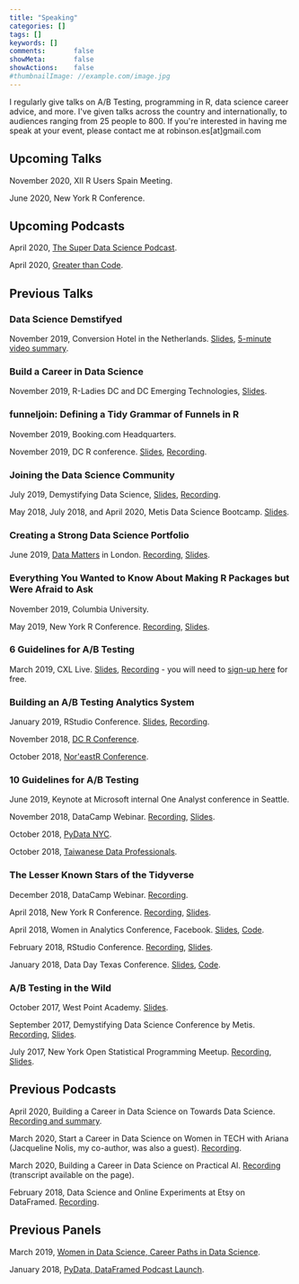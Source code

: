 ```yaml
---
title: "Speaking"
categories: []
tags: []
keywords: []
comments:       false
showMeta:       false
showActions:    false
#thumbnailImage: //example.com/image.jpg
---
```


I regularly give talks on A/B Testing, programming in R, data science career advice, and more. I've given talks across the country and internationally, to audiences ranging from 25 people to 800. If you're interested in having me speak at your event, please contact me at robinson.es[at]gmail.com

## Upcoming Talks

November 2020, XII R Users Spain Meeting.

June 2020, New York R Conference. 

## Upcoming Podcasts

April 2020, [The Super Data Science Podcast](https://www.superdatascience.com/podcast). 

April 2020, [Greater than Code](https://www.greaterthancode.com/). 

## Previous Talks 

### Data Science Demstifyed 

November 2019, Conversion Hotel in the Netherlands. [Slides](https://www.slideshare.net/webanalisten/ch2019-keynote-emily-robinson-data-science-demystified), [5-minute video summary](https://conversionhotel.com/session/keynote-2019-data-science-demystified/).

### Build a Career in Data Science 

November 2019, R-Ladies DC and DC Emerging Technologies, [Slides](https://speakerdeck.com/robinsones/build-a-career-in-data-science).

### funneljoin: Defining a Tidy Grammar of Funnels in R

November 2019, Booking.com Headquarters.

November 2019, DC R conference. [Slides](https://speakerdeck.com/robinsones/funneljoin-defining-a-tidy-grammar-of-funnels-in-r), [Recording](https://www.youtube.com/watch?v=-n4XaYHDlG8&feature=youtu.be).

### Joining the Data Science Community

July 2019, Demystifying Data Science, [Slides](https://speakerdeck.com/robinsones/joining-the-data-science-community), [Recording](https://www.youtube.com/watch?v=YiROP9-OJh4&feature=youtu.be).

May 2018, July 2018, and April 2020, Metis Data Science Bootcamp. [Slides](https://speakerdeck.com/robinsones/joining-the-data-science-community-245bca95-0556-4653-9511-9be65f3c228a).

### Creating a Strong Data Science Portfolio

June 2019, [Data Matters](https://skillsmatter.com/meetups/11783-keynote-evening-with-emily-robinson) in London. [Recording](https://skillsmatter.com/skillscasts/13056-creating-a-strong-data-science-portfolio), [Slides](https://speakerdeck.com/robinsones/build-a-strong-data-science-portfolio).

### Everything You Wanted to Know About Making R Packages but Were Afraid to Ask

November 2019, Columbia University. 

May 2019, New York R Conference. [Recording](https://www.youtube.com/embed/33BzunEXEIE),  [Slides](https://www.slideshare.net/EmilyRobinson52/everything-you-wanted-to-know-about-making-an-r-package-but-were-afraid-to-ask).

### 6 Guidelines for A/B Testing

March 2019, CXL Live. [Slides](https://www.slideshare.net/EmilyRobinson52/6-guidelines-for-ab-testing-145531526), [Recording](https://conversionxl.com/institute/media/guidelines-for-ab-testing/) - you will need to [sign-up here](https://conversionxl.com/institute/checkout/) for free.

### Building an A/B Testing Analytics System

January 2019, RStudio Conference. [Slides](https://www.slideshare.net/secret/Ba52FYuH2FoWE), [Recording](https://resources.rstudio.com/rstudio-conf-2019/building-an-ab-testing-analytics-system-with-r-and-shiny). 

November 2018, [DC R Conference](https://www.rstats.ai/speakers/).

October 2018, [Nor'eastR Conference](https://noreastrconf.com/schedule/). 

### 10 Guidelines for A/B Testing

June 2019, Keynote at Microsoft internal One Analyst conference in Seattle. 

November 2018, DataCamp Webinar. [Recording](https://support.datacamp.com/hc/en-us/articles/360012283593-Nov-2018-Webinar-10-Guidelines-for-A-B-Testing), [Slides](https://docs.google.com/presentation/d/19_x0RJqz10ZPCC29IVkp6mDEJiitXglSgkdM4DAKW6Q/edit). 

October 2018, [PyData NYC](https://pydata.org/nyc2018/). 

October 2018, [Taiwanese Data Professionals](https://www.meetup.com/Taiwanese-Data-Professionals/events/vdgkdqyxnbjc/).

### The Lesser Known Stars of the Tidyverse

December 2018, DataCamp Webinar. [Recording](https://www.youtube.com/watch?v=uG3igAGX7UE&t=632s).

April 2018, New York R Conference. [Recording](https://www.youtube.com/watch?v=ax4LXQ5t38k), [Slides](https://www.slideshare.net/secret/sMVjYvcd7yh16z).

April 2018, Women in Analytics Conference, Facebook. [Slides](https://www.slideshare.net/secret/AcaLNF6VSwtkrT), [Code](https://github.com/robinsones/wia_talk/blob/master/wia_talk.Rmd). 

February 2018, RStudio Conference. [Recording](https://www.rstudio.com/resources/videos/the-lesser-known-stars-of-the-tidyverse/), [Slides](https://www.slideshare.net/EmilyRobinson52/the-lesser-known-stars-of-the-tidyverse). 

January 2018, Data Day Texas Conference. [Slides](https://github.com/robinsones/Data-Day-Talk/blob/master/Data_day_presentation.pdf), [Code](https://github.com/robinsones/Data-Day-Talk/blob/master/data_day_script_accompanying.md). 

###  A/B Testing in the Wild

October 2017, West Point Academy. [Slides](https://github.com/robinsones/AB-Testing-Slides/blob/master/AB%20Testing%20in%20the%20Wild.pdf).

September 2017, Demystifying Data Science Conference by Metis. [Recording](https://www.youtube.com/watch?v=hlYFksjjgXg), [Slides](https://www.slideshare.net/secret/DBLR67WhEK2qWd).

July 2017, New York Open Statistical Programming Meetup. [Recording](https://www.youtube.com/watch?v=SF-ryGgLOgQ), [Slides](https://github.com/robinsones/AB-Testing-Slides/blob/master/AB%20Testing%20in%20the%20Wild.pdf). 

## Previous Podcasts

April 2020, Building a Career in Data Science on Towards Data Science. [Recording and summary](https://towardsdatascience.com/building-a-career-in-data-science-with-emily-robinson-27cd9bdba4c4). 

March 2020, Start a Career in Data Science on Women in TECH with Ariana (Jacqueline Nolis, my co-author, was also a guest). [Recording](https://anchor.fm/womenintech/episodes/Start-a-Career-in-Data-Science-with-Emily--Jacqueline-ebcbee).

March 2020, Building a Career in Data Science on Practical AI. [Recording](https://changelog.com/practicalai/81) (transcript available on the page).

February 2018, Data Science and Online Experiments at Etsy on DataFramed. [Recording](https://soundcloud.com/dataframed/9-data-science-and-online-experiments-at-etsy). 

## Previous Panels

March 2019, [Women in Data Science, Career Paths in Data Science](https://events.sap.com/us/widsnyc2019/en/agendas).

January 2018, [PyData, DataFramed Podcast Launch](https://www.meetup.com/PyDataNYC/events/246701729/). 
